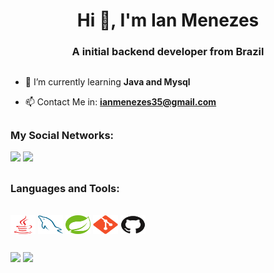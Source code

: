 <h1 align="center">Hi 👋, I'm Ian Menezes</h1>

<h3 align="center">A initial backend developer from Brazil</h3>

##

- 🌱 I’m currently learning **Java and Mysql**

- 📫 Contact Me in: **ianmenezes35@gmail.com**

##

<h3 align="left">My Social Networks:</h3>

<div> 
  <a href="https://instagram.com/iandavi071" target="_blank"><img src="https://img.shields.io/badge/-Instagram-%23E4405F?style=for-the-badge&logo=instagram&logoColor=white" target="_blank"></a>
  <a href="https://www.linkedin.com/in/ianmenezesss" target="_blank"><img src="https://img.shields.io/badge/-LinkedIn-%230077B5?style=for-the-badge&logo=linkedin&logoColor=white" target="_blank"></a> 
</div>
 
##
  
<h3 align="left">Languages and Tools:</h3>

<div style="display: inline_block"><br>
  <img align="center" alt="Ian-Jv" height="30" width="40" src="https://raw.githubusercontent.com/devicons/devicon/master/icons/java/java-plain.svg">
  <img align="center" alt="Ian-Ms" height="30" width="40" src="https://raw.githubusercontent.com/devicons/devicon/master/icons/mysql/mysql-plain.svg">
  <img align="center" alt="Ian-Sb" height="30" width="40" src="https://raw.githubusercontent.com/devicons/devicon/master/icons/spring/spring-original.svg">
  <img align="center" alt="Ian-Git" height="30" width="40" src="https://raw.githubusercontent.com/devicons/devicon/master/icons/git/git-original.svg">
  <img align="center" alt="Ian-GitHub" height="30" width="40" src="https://raw.githubusercontent.com/devicons/devicon/master/icons/github/github-original.svg">
</div>

##

<picture>
  <source
    srcset="https://github-readme-stats.vercel.app/api?username=ianmenezesss&show_icons=true&theme=dark"
    media="(prefers-color-scheme: dark)"
  />
  <source
    srcset="https://github-readme-stats.vercel.app/api?username=ianmenezesss&show_icons=true"
    media="(prefers-color-scheme: light), (prefers-color-scheme: no-preference)"
  />
  <img src="https://github-readme-stats.vercel.app/api?username=ianmenezesss&show_icons=true" />
</picture>
<picture>
  <source
    srcset="https://github-readme-stats.vercel.app/api/top-langs/?username=ianmenezesss&layout=donut&show_icons=true&theme=dark"
    media="(prefers-color-scheme: dark)"
  />
    <source
    srcset="https://github-readme-stats.vercel.app/api/top-langs/?username=ianmenezesss&layout=donut&show_icons=true"
    media="(prefers-color-scheme: light), (prefers-color-scheme: no-preference)"
  />
  <img src="https://github.com/ianmenezesss/github-readme-stats&show_icons=true" />
</picture>




